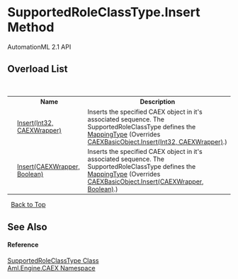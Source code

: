 # SupportedRoleClassType.Insert Method 
AutomationML 2.1 API 


## Overload List
&nbsp;<table><tr><th></th><th>Name</th><th>Description</th></tr><tr><td>![Public method](media/pubmethod.gif "Public method")</td><td><a href="M_Aml_Engine_CAEX_SupportedRoleClassType_Insert_1">Insert(Int32, CAEXWrapper)</a></td><td>
Inserts the specified CAEX object in it's associated sequence. The SupportedRoleClassType defines the <a href="T_Aml_Engine_CAEX_MappingType">MappingType</a>
 (Overrides <a href="M_Aml_Engine_CAEX_CAEXBasicObject_Insert_1">CAEXBasicObject.Insert(Int32, CAEXWrapper)</a>.)</td></tr><tr><td>![Public method](media/pubmethod.gif "Public method")</td><td><a href="M_Aml_Engine_CAEX_SupportedRoleClassType_Insert">Insert(CAEXWrapper, Boolean)</a></td><td>
Inserts the specified CAEX object in it's associated sequence. The SupportedRoleClassType defines the <a href="T_Aml_Engine_CAEX_MappingType">MappingType</a>
 (Overrides <a href="M_Aml_Engine_CAEX_CAEXBasicObject_Insert">CAEXBasicObject.Insert(CAEXWrapper, Boolean)</a>.)</td></tr></table>&nbsp;
<a href="#supportedroleclasstype.insert-method">Back to Top</a>

## See Also


#### Reference
<a href="T_Aml_Engine_CAEX_SupportedRoleClassType">SupportedRoleClassType Class</a><br /><a href="N_Aml_Engine_CAEX">Aml.Engine.CAEX Namespace</a><br />